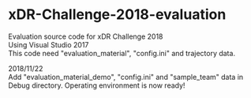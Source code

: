 # xDR-Challenge-2018-evaluation
Evaluation source code for xDR Challenge 2018  
Using Visual Studio 2017  
This code need "evaluation_material", "config.ini" and trajectory data.

2018/11/22  
Add "evaluation_material_demo", "config.ini" and "sample_team" data in Debug directory.
Operating environment is now ready!
